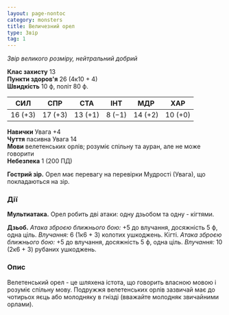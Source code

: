 ```yaml
---
layout: page-nontoc
category: monsters
title: Величезний орел
type: Звір
tag: 1
---
```


_Звір великого розміру, нейтральний добрий_

**Клас захисту** 13    
**Пункти здоров'я** 26 (4к10 + 4)    
**Швидкість** 10 ф, політ 80 ф.

| СИЛ     | СПР     | СТА     | ІНТ    | МДР     | ХАР     |
| ------- | ------- | ------- | ------ | ------- | ------- |
| 16 (+3) | 17 (+3) | 13 (+1) | 8 (−1) | 14 (+2) | 10 (+0) |

**Навички** Увага +4    
**Чуття** пасивна Увага 14    
**Мови** велетенських орлів; розуміє спільну та ауран, але не може говорити    
**Небезпека** 1 (200 ПД)

**Гострий зір.** Орел має перевагу на перевірки Мудрості (Увага), що покладаються на зір.

### Дії
**Мультиатака.** Орел робить дві атаки: одну дзьобом та одну - кігтями.    

**Дзьоб.** _Атака зброєю ближнього бою:_ +5 до влучання, досяжність 5 ф, одна ціль. _Влучання:_ 6 (1к6 + 3) колотих ушкоджень. Кігті. _Атака зброєю ближнього бою:_ +5 до влучання, досяжність 5 ф, одна ціль. _Влучання:_ 10 (2к6 + 3) рубаних ушкоджень.

### Опис
Велетенський орел - це шляхена істота, що говорить власною мовою і розуміє спільну мову. Подружжя велетенських орлів зазвичай має до чотирьох яєць або молодняку в гнізді (вважайте молодняк звичайними орлами). 
